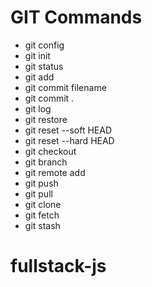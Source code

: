 # GIT Commands

- git config
- git init
- git status
- git add
- git commit filename
- git commit .
- git log
- git restore
- git reset --soft HEAD
- git reset --hard HEAD
- git checkout
- git branch
- git remote add
- git push
- git pull
- git clone
- git fetch
- git stash

# fullstack-js
